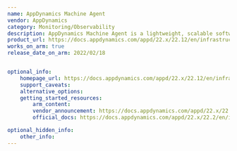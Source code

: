 ```yaml
---
name: AppDynamics Machine Agent
vendor: AppDynamics
category: Monitoring/Observability
description: AppDynamics Machine Agent is a lightweight, scalable software agent designed to monitor and collect infrastructure metrics from servers, virtual machines, and cloud instances.
product_url: https://docs.appdynamics.com/appd/22.x/22.12/en/infrastructure-visibility/machine-agent
works_on_arm: true
release_date_on_arm: 2022/02/18


optional_info:
    homepage_url: https://docs.appdynamics.com/appd/22.x/22.12/en/infrastructure-visibility/machine-agent
    support_caveats:
    alternative_options:
    getting_started_resources:
        arm_content:
        vendor_announcement: https://docs.appdynamics.com/appd/22.x/22.2/en/infrastructure-visibility/machine-agent/machine-agent-requirements-and-supported-environments
        official_docs: https://docs.appdynamics.com/appd/22.x/22.2/en/infrastructure-visibility/machine-agent/install-the-machine-agent

optional_hidden_info:
    other_info:
---
```

